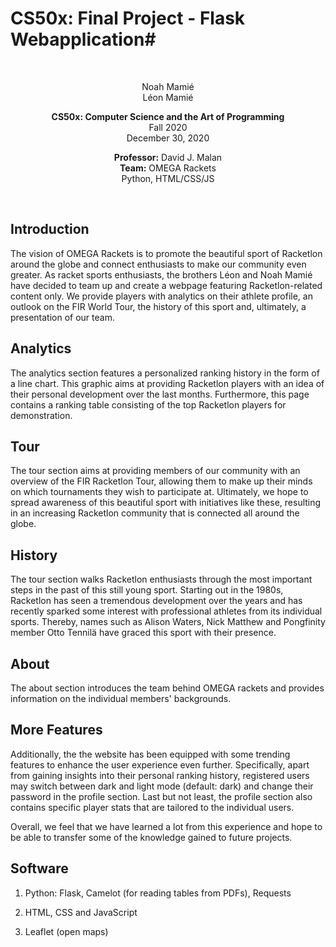 # CS50x: Final Project - Flask Webapplication#

<br />

<p align="center">
Noah Mamié <br />
Léon Mamié <br />
</p>

<p align="center">
<b>CS50x: Computer Science and the Art of Programming</b> <br />
Fall 2020 <br />
December 30, 2020
</p>

<p align="center">
<b>Professor:</b> David J. Malan <br />
<b>Team:</b> OMEGA Rackets <br />
Python, HTML/CSS/JS
</p>
<br />


## Introduction

The vision of OMEGA Rackets is to promote the beautiful sport of Racketlon around the globe and connect enthusiasts to make our community even greater.
As racket sports enthusiasts, the brothers Léon and Noah Mamié have decided to team up and create a webpage featuring Racketlon-related content only.
We provide players with analytics on their athlete profile, an outlook on the FIR World Tour, the history of this sport and, ultimately, a presentation of our team.

## Analytics

The analytics section features a personalized ranking history in the form of a line chart.
This graphic aims at providing Racketlon players with an idea of their personal development over the last months.
Furthermore, this page contains a ranking table consisting of the top Racketlon players for demonstration.

## Tour

The tour section aims at providing members of our community with an overview of the FIR Racketlon Tour, allowing them to make up their minds on which tournaments they wish to participate at.
Ultimately, we hope to spread awareness of this beautiful sport with initiatives like these, resulting in an increasing Racketlon community that is connected all around the globe.

## History

The tour section walks Racketlon enthusiasts through the most important steps in the past of this still young sport.
Starting out in the 1980s, Racketlon has seen a tremendous development over the years and has recently sparked some interest with professional athletes from its individual sports.
Thereby, names such as Alison Waters, Nick Matthew and Pongfinity member Otto Tennilä have graced this sport with their presence.

## About
The about section introduces the team behind OMEGA rackets and provides information on the individual members' backgrounds.

## More Features
Additionally, the the website has been equipped with some trending features to enhance the user experience even further.
Specifically, apart from gaining insights into their personal ranking history, registered users may switch between dark and light mode (default: dark) and change their password in the profile section.
Last but not least, the profile section also contains specific player stats that are tailored to the individual users.


Overall, we feel that we have learned a lot from this experience and hope to be able to transfer some of the knowledge gained to future projects.


## Software

1. Python: Flask, Camelot (for reading tables from PDFs), Requests

2. HTML, CSS and JavaScript

3. Leaflet (open maps)
